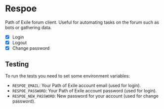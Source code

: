 # Respoe

Path of Exile forum client. Useful for automating tasks on the forum such as bots or gathering data.

- [x] Login
- [x] Logout
- [x] Change password

## Testing

To run the tests you need to set some environment variables:

- `RESPOE_EMAIL`: Your Path of Exile account email (used for login).
- `RESPOE_PASSWORD`: Your Path of Exile account password (used for login).
- `RESPOE_NEW_PASSWORD`: New password for your account (used for change password).